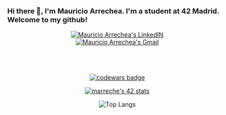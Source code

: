 ### Hi there 👋, I'm Mauricio Arrechea. I'm a student at 42 Madrid. Welcome to my github! <br>


 
<div align="center">
<a href="https://www.linkedin.com/in/mauricioarrechea/" target="_blank" rel="noopener noreferrer">
  <img alt="Mauricio Arrechea's LinkedIN" src="https://img.shields.io/badge/linkedin%20-%230077B5.svg?&style=for-the-badge&logo=linkedin&logoColor=white" />
</a>
</div>

<div align="center">
<a href="mailto:mauriarrechea@gmail.com" target="_blank" rel="noopener noreferrer">
	<img alt="Mauricio Arrechea's Gmail"  src="https://img.shields.io/badge/mauriarrechea%20-%23E4405F.svg?&style=for-the-badge&logo=Gmail&logoColor=white" />
</div>
<br>
<br>
<br>
<div align="center">

[![codewars badge](https://www.codewars.com/users/marreche/badges/large)](https://www.codewars.com/users/marreche)


[![marreche's 42 stats](https://badge42.herokuapp.com/api/stats/marreche?darkmode=true&cursus=cursus)](https://github.com/Marreche/badge42)

![Top Langs](https://github-readme-stats.vercel.app/api/top-langs/?username=Bortize&layout=compact)
</div>
